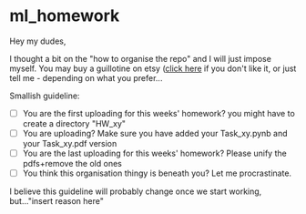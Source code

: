 # ml_homework
Hey my dudes,

I thought a bit on the "how to organise the repo" and I will just impose myself. You may buy a guillotine on etsy ([click here](https://www.etsy.com/de/listing/1753736480/arbeitsmodell-der-franzosischen?gpla=1&gao=1&&utm_source=google&utm_medium=cpc&utm_campaign=shopping_de_de_de_-home_and_living&utm_custom1=_k_Cj0KCQjwlMfABhCWARIsADGXdy_EicDvn0yMF42J9jhcIl0nmYTVmjNSCgTwIJz9vNJBHnR8uPJVB2IaAsN6EALw_wcB_k_&utm_content=go_11031605255_113518211252_461583033520_pla-303628061699_c__1753736480dede_5569193248&utm_custom2=11031605255&gad_source=1&gbraid=0AAAAADutTMfrofvBOzhO90ZZiq7AVUhbS&gclid=Cj0KCQjwlMfABhCWARIsADGXdy_EicDvn0yMF42J9jhcIl0nmYTVmjNSCgTwIJz9vNJBHnR8uPJVB2IaAsN6EALw_wcB) if you don't like it, or just tell me - depending on what you prefer...

Smallish guideline:
- [ ] You are the first uploading for this weeks' homework? you might have to create a directory "HW_xy"
- [ ] You are uploading? Make sure you have added your Task_xy.pynb and your Task_xy.pdf version 
- [ ] You are the last uploading for this weeks' homework? Please unify the pdfs+remove the old ones
- [ ] You think this organisation thingy is beneath you? Let me procrastinate.

I believe this guideline will probably change once we start working, but..."insert reason here"

